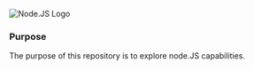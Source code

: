 ![Node.JS Logo](https://miro.medium.com/max/3200/1*xdo0UBpyszvD7-7EH4TkIA.png)

### Purpose

The purpose of this repository is to explore node.JS capabilities.

